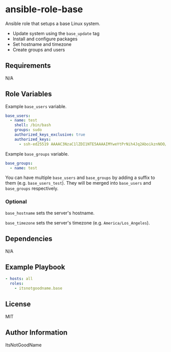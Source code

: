 # ansible-role-base

Ansible role that setups a base Linux system.

- Update system using the `base_update` tag
- Install and configure packages
- Set hostname and timezone
- Create groups and users

## Requirements

N/A

## Role Variables

Example `base_users` variable.

```yaml
base_users:
  - name: test
    shell: /bin/bash
    groups: sudo
    authorized_keys_exclusive: true
    authorized_keys:
      - ssh-ed25519 AAAAC3NzaC1lZDI1NTE5AAAAIMYweYtPrNih4Jq2AboikznNOO/lHyBtiq+UR/lX2gNp test@test
```

Example `base_groups` variable.

```yaml
base_groups:
  - name: test
```

You can have multiple `base_users` and `base_groups` by adding a suffix to them (e.g. `base_users_test`).
They will be merged into `base_users` and `base_groups` respectively.

### Optional

`base_hostname` sets the server's hostname.

`base_timezone` sets the server's timezone (e.g. `America/Los_Angeles`).

## Dependencies

N/A

## Example Playbook

```yaml
- hosts: all
  roles:
    - itsnotgoodname.base
```

## License

MIT

## Author Information

ItsNotGoodName
